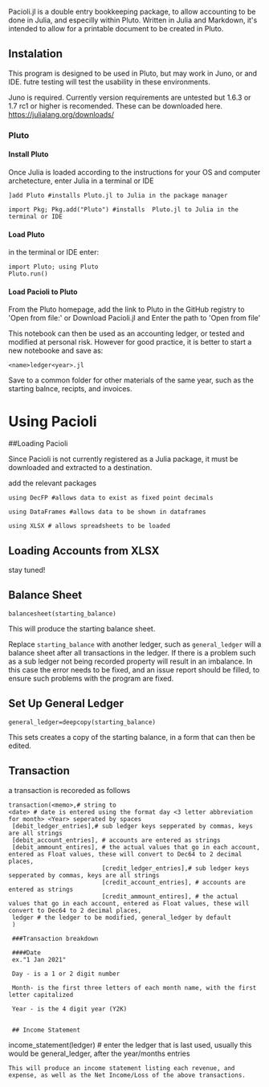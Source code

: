 Pacioli.jl is a double entry bookkeeping package, to allow accounting to be done in Julia, and especilly within Pluto.  Written in Julia and Markdown, it's intended to allow for a printable document to be created in Pluto.

## Instalation

This program is designed to be used in Pluto, but may work in Juno, or and IDE.  futre testing will test the usability in these environments.

Juno is required.  Currently version requirements are untested but 1.6.3 or 1.7 rc1 or higher is recomended.  These can be downloaded here.
https://julialang.org/downloads/


### Pluto

#### Install Pluto

Once Julia is loaded according to the instructions for your OS and computer archetecture, enter Julia in a terminal or IDE

```
]add Pluto #installs Pluto.jl to Julia in the package manager
```

```
import Pkg; Pkg.add("Pluto") #installs  Pluto.jl to Julia in the terminal or IDE
```

#### Load Pluto

in the terminal or IDE enter:

```
import Pluto; using Pluto
Pluto.run()
```
#### Load Pacioli to Pluto

From the Pluto homepage, add the link to Pluto  in the GitHub registry to 'Open from file:'
or 
Download Pacioli.jl
and
Enter the path to 'Open from file'

This notebook can then be used as an accounting ledger, or tested and modified at personal risk.  However for good practice, it is better to start a new notebooke and save as:

```
<name>ledger<year>.jl
```

Save to a common folder for other materials of the same year, such as the starting balnce, recipts, and invoices.



# Using Pacioli

##Loading Pacioli

Since Pacioli is not currently registered as a Julia package, it must be downloaded and extracted to a destination.

add the relevant packages
```
using DecFP #allows data to exist as fixed point decimals

using DataFrames #allows data to be shown in dataframes

using XLSX # allows spreadsheets to be loaded
```
## Loading Accounts from XLSX
stay tuned!

## Balance Sheet

```
balancesheet(starting_balance)
```
This will produce the starting balance sheet.

Replace ```starting_balance``` with another ledger, such as ```general_ledger``` will a balance sheet after all transactions in the ledger.  If there is a problem such as a sub ledger not being recorded property will result in an imbalance.  In this case the error needs to be fixed, and an issue report should be filled, to ensure such problems with the program are fixed. 

## Set Up General Ledger
```
general_ledger=deepcopy(starting_balance)
```
This sets creates a copy of the starting balance, in a form that can then be edited.

## Transaction

a transaction is recoreded as follows
```
transaction(<memo>,# string to 
<date> # date is entered using the format day <3 letter abbreviation for month> <Year> seperated by spaces
 [debit_ledger_entries],# sub ledger keys sepperated by commas, keys are all strings
 [debit_account_entries], # accounts are entered as strings 
 [debit_ammount_entires], # the actual values that go in each account, entered as Float values, these will convert to Dec64 to 2 decimal places,
                          [credit_ledger_entries],# sub ledger keys sepperated by commas, keys are all strings
                          [credit_account_entries], # accounts are entered as strings 
                          [credit_ammount_entires], # the actual values that go in each account, entered as Float values, these will convert to Dec64 to 2 decimal places,
 ledger # the ledger to be modified, general_ledger by default   
 )
 
 ###Transaction breakdown
 
 ####Date
 ex."1 Jan 2021"
 
 Day - is a 1 or 2 digit number
 
 Month- is the first three letters of each month name, with the first letter capitalized
 
 Year - is the 4 digit year (Y2K)
 
 
 ## Income Statement

```
income_statement(ledger) # enter the ledger that is last used, usually this would be general_ledger, after the year/months entries
```
This will produce an income statement listing each revenue, and expense, as well as the Net Income/Loss of the above transactions. 
